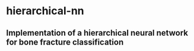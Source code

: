 # hierarchical-nn

## Implementation of a hierarchical neural network for bone fracture classification
